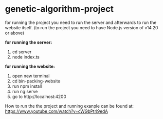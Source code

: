 # genetic-algorithm-project

for running the project you need to run the server and afterwards to run the website itself. (to run the project you need to have Node.js version of v14.20 or above)

**for running the server:**

  1. cd server
  2. node index.ts

**for running the website:**
  1. open new terminal
  2. cd bin-packing-website
  3. run npm install
  4. run ng serve
  5. go to http://localhost:4200

How to run the the project and running exanple can be found at:
https://www.youtube.com/watch?v=cWGbPt49edA
